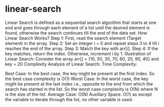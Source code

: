 # linear-search
Linear Search is defined as a sequential search algorithm that starts at one end and goes through each element of a list until the desired element is found, otherwise the search continues till the end of the data set.
How Linear Search Works?
Step 1: First, read the search element (Target element) in the array.
Step 2: Set an integer i = 0 and repeat steps 3 to 4 till i reaches the end of the array.
Step 3: Match the key with arr[i].
Step 4: If the key matches, return the index. Otherwise, increment i by 1.
Illustration of Linear Search:
Consider the array arr[] = {10, 50, 30, 70, 80, 20, 90, 40} and key = 20
Complexity Analysis of Linear Search:
Time Complexity:

Best Case: In the best case, the key might be present at the first index. So the best case complexity is O(1)
Worst Case: In the worst case, the key might be present at the last index i.e., opposite to the end from which the search has started in the list. So the worst case complexity is O(N) where N is the size of the list.
Average Case: O(N)
Auxiliary Space: O(1) as except the variable to iterate through the list, no other variable is used.

